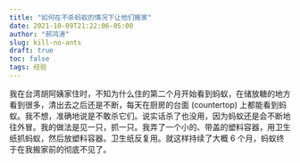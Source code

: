 ```yaml
---
title: "如何在不杀蚂蚁的情况下让他们搬家"
date: 2021-10-09T21:22:06-05:00
author: "郝鸿涛"
slug: kill-no-ants
draft: true
toc: false
tags: 经验
---
```

我在台湾胡阿姨家住时，不知为什么住的第二个月开始看到蚂蚁，在储放糖的地方看到很多，清出去之后还是不断，每天在厨房的台面 (countertop) 上都能看到蚂蚁。我不想，准确地说是不敢杀它们。说实话杀了也没用，因为蚂蚁还是会不断地往外冒。我的做法是见一只，抓一只。我弄了一个小的、带盖的塑料容器，用卫生纸抓蚂蚁，然后放塑料容器。卫生纸反复用。就这样持续了大概 6 个月，蚂蚁终于在我搬家前的彻底不见了。